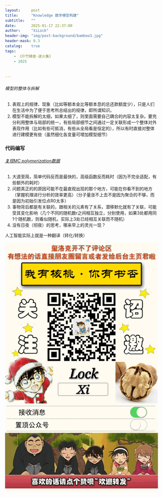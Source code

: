 ```yaml
---
layout:     post
title:      "Knowledge 数学模型构建"
subtitle:   ""
date:       2025-01-17 22:37:00
author:     "XiLock"
header-img: "img/post-background/bamboo3.jpg"
header-mask: 0.3
catalog:    true
tags:
    - 《斤竹精舍·遂火集》
    - 2025


---
```


###### 模型的整体与拆解
1. 表观上的规律、现象（比如等额本金比等额本息的总还款额度少），只是人们在生活中为了便于思考所总结出的规律，即所谓知识。
1. 模型不能拆解的太细，如果太细了，则里面需要自己耦合的内容太复杂。要充分利用整体与局部的统一，有些局部细节之间通过一定关联形成一个整体对外表现作用（比如有些可抵消，有些从全局看是恒定的），所以有时直接对整体进行建模更有些（虽然细化各变量可增加模型细节）

### 代码编写
###### [复现MC polymerization数据](https://pubs.acs.org/doi/10.1021/acs.iecr.6b01639)
1. 大道至简，简单代码反而是最快的，高级函数反而耗时（因为不完全适配，有些额外的耗时）
1. 问题真正的的原因可能不在最直观出现的那个地方，可能在你看不到的地方（掌握机理进行分析的效率更高）（分子量涨不上去不是因为聚合的不够，而是因为初始引发位点R0太多）
1. 事物背后都是有关联的，跟相关的元素有了关系，潜移默化就有了关联，可能受其变化影响（几个不同的随机数r之间相互独立，分别使用，如果3处都用同1个随机数，则看似随机，实际上3处已经相互关联而不随机）
1. 没有日夜（彻夜）的思考，哪来早上的灵光一现？

人工智能实际上就是一种翻译（转化/转换）



![](/img/wc-tail.GIF)
